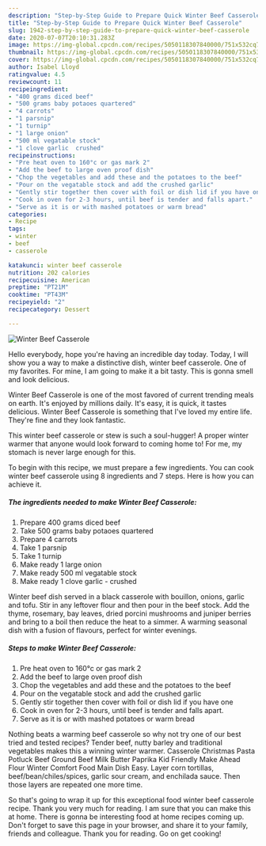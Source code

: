 ```yaml
---
description: "Step-by-Step Guide to Prepare Quick Winter Beef Casserole"
title: "Step-by-Step Guide to Prepare Quick Winter Beef Casserole"
slug: 1942-step-by-step-guide-to-prepare-quick-winter-beef-casserole
date: 2020-07-07T20:10:31.283Z
image: https://img-global.cpcdn.com/recipes/5050118307840000/751x532cq70/winter-beef-casserole-recipe-main-photo.jpg
thumbnail: https://img-global.cpcdn.com/recipes/5050118307840000/751x532cq70/winter-beef-casserole-recipe-main-photo.jpg
cover: https://img-global.cpcdn.com/recipes/5050118307840000/751x532cq70/winter-beef-casserole-recipe-main-photo.jpg
author: Isabel Lloyd
ratingvalue: 4.5
reviewcount: 11
recipeingredient:
- "400 grams diced beef"
- "500 grams baby potaoes quartered"
- "4 carrots"
- "1 parsnip"
- "1 turnip"
- "1 large onion"
- "500 ml vegatable stock"
- "1 clove garlic  crushed"
recipeinstructions:
- "Pre heat oven to 160°c or gas mark 2"
- "Add the beef to large oven proof dish"
- "Chop the vegetables and add these and the potatoes to the beef"
- "Pour on the vegatable stock and add the crushed garlic"
- "Gently stir together then cover with foil or dish lid if you have one"
- "Cook in oven for 2-3 hours, until beef is tender and falls apart."
- "Serve as it is or with mashed potatoes or warm bread"
categories:
- Recipe
tags:
- winter
- beef
- casserole

katakunci: winter beef casserole 
nutrition: 202 calories
recipecuisine: American
preptime: "PT21M"
cooktime: "PT43M"
recipeyield: "2"
recipecategory: Dessert

---
```



![Winter Beef Casserole](https://img-global.cpcdn.com/recipes/5050118307840000/751x532cq70/winter-beef-casserole-recipe-main-photo.jpg)

Hello everybody, hope you're having an incredible day today. Today, I will show you a way to make a distinctive dish, winter beef casserole. One of my favorites. For mine, I am going to make it a bit tasty. This is gonna smell and look delicious.

Winter Beef Casserole is one of the most favored of current trending meals on earth. It's enjoyed by millions daily. It's easy, it is quick, it tastes delicious. Winter Beef Casserole is something that I've loved my entire life. They're fine and they look fantastic.

This winter beef casserole or stew is such a soul-hugger! A proper winter warmer that anyone would look forward to coming home to! For me, my stomach is never large enough for this.


To begin with this recipe, we must prepare a few ingredients. You can cook winter beef casserole using 8 ingredients and 7 steps. Here is how you can achieve it.

<!--inarticleads1-->

##### The ingredients needed to make Winter Beef Casserole:

1. Prepare 400 grams diced beef
1. Take 500 grams baby potaoes quartered
1. Prepare 4 carrots
1. Take 1 parsnip
1. Take 1 turnip
1. Make ready 1 large onion
1. Make ready 500 ml vegatable stock
1. Make ready 1 clove garlic - crushed


Winter beef dish served in a black casserole with bouillon, onions, garlic and tofu. Stir in any leftover flour and then pour in the beef stock. Add the thyme, rosemary, bay leaves, dried porcini mushrooms and juniper berries and bring to a boil then reduce the heat to a simmer. A warming seasonal dish with a fusion of flavours, perfect for winter evenings. 

<!--inarticleads2-->

##### Steps to make Winter Beef Casserole:

1. Pre heat oven to 160°c or gas mark 2
1. Add the beef to large oven proof dish
1. Chop the vegetables and add these and the potatoes to the beef
1. Pour on the vegatable stock and add the crushed garlic
1. Gently stir together then cover with foil or dish lid if you have one
1. Cook in oven for 2-3 hours, until beef is tender and falls apart.
1. Serve as it is or with mashed potatoes or warm bread


Nothing beats a warming beef casserole so why not try one of our best tried and tested recipes? Tender beef, nutty barley and traditional vegetables makes this a winning winter warmer. Casserole Christmas Pasta Potluck Beef Ground Beef Milk Butter Paprika Kid Friendly Make Ahead Flour Winter Comfort Food Main Dish Easy. Layer corn tortillas, beef/bean/chiles/spices, garlic sour cream, and enchilada sauce. Then those layers are repeated one more time. 

So that's going to wrap it up for this exceptional food winter beef casserole recipe. Thank you very much for reading. I am sure that you can make this at home. There is gonna be interesting food at home recipes coming up. Don't forget to save this page in your browser, and share it to your family, friends and colleague. Thank you for reading. Go on get cooking!
